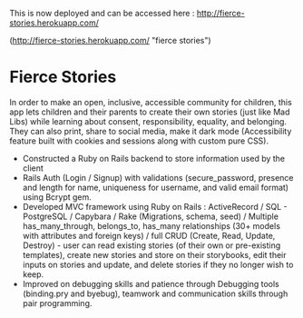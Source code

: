 This is now deployed and can be accessed here : http://fierce-stories.herokuapp.com/

(http://fierce-stories.herokuapp.com/ "fierce stories")


# Fierce Stories

 In order to make an open, inclusive, accessible community for children, this app lets children and their parents to create their own stories (just like Mad Libs) while learning about consent, responsibility, equality, and belonging. They can also print, share to social media, make it dark mode (Accessibility feature built with cookies and sessions along with custom pure CSS).
 
+ Constructed a Ruby on Rails backend to store information used by the client
+ Rails Auth (Login / Signup) with validations (secure_password, presence and length for name, uniqueness for username, and valid email format) using Bcrypt gem.
+ Developed MVC framework using Ruby on Rails : ActiveRecord / SQL - PostgreSQL / Capybara / Rake (Migrations, schema, seed) / Multiple has_many_through, belongs_to, has_many relationships (30+ models with attributes and foreign keys) / full CRUD (Create, Read, Update, Destroy) - user can read existing stories (of their own or pre-existing templates), create new stories and store on their storybooks, edit their inputs on stories and update, and delete stories if they no longer wish to keep.
+ Improved on debugging skills and patience through Debugging tools (binding.pry and byebug), teamwork and communication skills through pair programming. 

